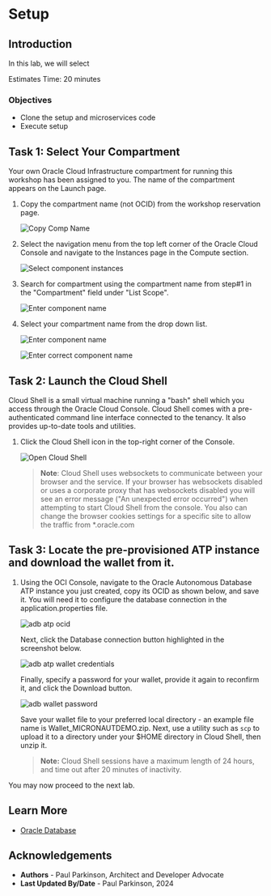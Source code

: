 # Setup

## Introduction

In this lab, we will select

Estimates Time: 20 minutes

### Objectives

* Clone the setup and microservices code
* Execute setup

## Task 1: Select Your Compartment

Your own Oracle Cloud Infrastructure compartment for running this workshop has been assigned to you. The name of the compartment appears on the Launch page.

1. Copy the compartment name (not OCID) from the workshop reservation page.

   ![Copy Comp Name](images/copy-comp-name.png " ")

2. Select the navigation menu from the top left corner of the Oracle Cloud Console and navigate to the Instances page in the Compute section.

   ![Select component instances](images/select-compute-instances.png " ")

3. Search for compartment using the compartment name from step#1 in the "Compartment" field under "List Scope".

   ![Enter component name](images/enter-comp-name.png " ")

4. Select your compartment name from the drop down list.

   ![Enter component name](images/select-comp-name.png " ")

   ![Enter correct component name](images/correct-comp-name.png " ")

## Task 2: Launch the Cloud Shell

Cloud Shell is a small virtual machine running a "bash" shell which you access through the Oracle Cloud Console. Cloud Shell comes with a pre-authenticated command line interface connected to the tenancy. It also provides up-to-date tools and utilities.

1. Click the Cloud Shell icon in the top-right corner of the Console.

   ![Open Cloud Shell](images/open-cloud-shell.png " ")

   >**Note**: Cloud Shell uses websockets to communicate between your browser and the service. If your browser has websockets disabled or uses a corporate proxy that has websockets disabled you will see an error message ("An unexpected error occurred") when attempting to start Cloud Shell from the console. You also can change the browser cookies settings for a specific site to allow the traffic from *.oracle.com

## Task 3: Locate the pre-provisioned ATP instance and download the wallet from it.

1. Using the OCI Console, navigate to the Oracle Autonomous Database ATP instance you just created, copy its OCID as shown below, and save it. You will need it to configure the database connection in the application.properties file.

   ![adb atp ocid](../micronaut/images/adb-atp-ocid.png)

   Next, click the Database connection button highlighted in the screenshot below.

   ![adb atp wallet credentials](../micronaut/images/adb-atp-wallet-credentials.png)

   Finally, specify a password for your wallet, provide it again to reconfirm it, and click the Download button.

   ![adb wallet password](../micronaut/images/adb-wallet-password.png)

   Save your wallet file to your preferred local directory - an example file name is Wallet_MICRONAUTDEMO.zip. Next, use a utility such as `scp` to upload it to a directory under your $HOME directory in Cloud Shell, then unzip it.

   > **Note:** Cloud Shell sessions have a maximum length of 24 hours, and time out after 20 minutes of inactivity.

You may now proceed to the next lab.

## Learn More

* [Oracle Database](https://bit.ly/mswsdatabase)

## Acknowledgements
* **Authors** - Paul Parkinson, Architect and Developer Advocate
* **Last Updated By/Date** - Paul Parkinson, 2024


